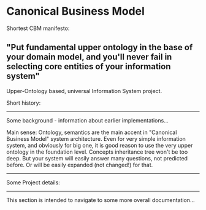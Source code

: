 Canonical Business Model
===
Shortest CBM manifesto: 

"Put fundamental upper ontology in the base of your domain model, and you'll never fail in selecting core entities of your information system"
---
Upper-Ontology based, universal Information System project.

Short history:
* * *
Some background - information about earlier implementations...

Main sense:
Ontology, semantics are the main accent in "Canonical Business Model" system architecture. Even for very simple information system, and obviously for big one, it is good reason to use the very upper ontology in the foundation level. Concepts inheritance tree won't be too deep. But your system will easily answer many  questions, not predicted before. Or will be easily expanded (not changed!) for that.
* * *

Some Project details:
* * *
This section is intended to navigate to some more overall documentation...
